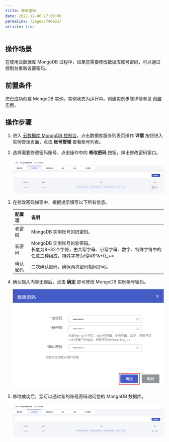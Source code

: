 ```yaml
---
title: 修改密码
date: 2021-12-06 17:00:00
permalink: /pages/746021/
article: true
---
```



## 操作场景

在使用云数据库 MongoDB 过程中，如果您需要修改数据库账号密码，可以通过控制台重新设置密码。

## 前置条件

您已成功创建 MongoDB 实例，实例状态为运行中。创建实例步骤详情参见 [创建实例](./../../04.操作指南/02.管理实例/00.创建实例.md)。

## 操作步骤

1. 进入 [云数据库 MongoDB 控制台](https://console.capitalonline.net/mongodb)，点击数据库服务列表页操作 **详情** 按钮进入实例管理页面，点击 **账号管理** 查看账号列表。

2. 选择需要修改密码账号，点击操作中的 **修改密码** 按钮，弹出修改密码窗口。

   ![password_list](./../../pic/password_list.png)

3. 在修改密码弹窗中，根据提示填写以下所有信息。

   | 配置项   | 说明                                                         |
   | -------- | ------------------------------------------------------------ |
   | 老密码   | MongoDB 实例账号的旧密码。                                   |
   | 新密码   | MongoDB 实例账号的新密码。<br/>长度为8~32个字符，由大写字母、小写字母、数字、特殊字符中的任意三种组成，特殊字符为!@#$^&*()_+= |
   | 确认密码 | 二次确认密码，确保两次密码相同即可。                         |

4. 确认输入内容无误后，点击 **确定** 即可修改 MongoDB 实例账号密码。

   ![password_popup](./../../pic/password_popup.png)

5. 修改成功后，您可以通过新的账号密码访问您的 MongoDB 数据库。

   ![password_list2](./../../pic/password_list2.png)

